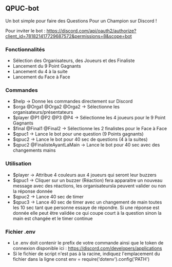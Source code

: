 ## QPUC-bot

Un bot simple pour faire des Questions Pour un Champion sur Discord !

Pour inviter le bot : https://discord.com/api/oauth2/authorize?client_id=781821417729687572&permissions=8&scope=bot

### Fonctionnalités
- Sélection des Organisateurs, des Joueurs et des Finaliste
- Lancement du 9 Point Gagnants
- Lancement du 4 à la suite
- Lancement du Face à Face

### Commandes
- $help -> Donne les commandes directement sur Discord
- $orga @Orga1 @Orga2 @Orga2 -> Sélectionne les organisateurs/présentateurs
- $player @P1 @P2 @P3 @P4 -> Sélectionne les 4 joueurs pour le 9 Point Gagnants
- $final @Final1 @Final2 -> Sélectionne les 2 finalistes pour le Face à Face
- $qpuc1 -> Lance le bot pour une question (9 Points gagnants)
- $qpuc2 -> Lance le bot pour 40 sec de questions (4 à la suites)
- $qpuc2 @FinalisteAyantLaMain -> Lance le bot pour 40 sec avec des changements mains

### Utilisation
- $player -> Attribue 4 couleurs aux 4 joueurs qui seront leur buzzers
- $qpuc1 -> Cliquer sur un buzzer (Réaction) fera apparaitre un nouveau message avec des réactions, les organisateursla  peuvent valider ou non la réponse donnée
- $qpuc2 -> Lance 40 sec de timer
- $qpuc3 -> Lance 40 sec de timer avec un changement de main toutes les 10 sec tant que personne essaye de répondre. Si une réponse est donnée elle peut être validée ce qui coupe court à la question sinon la main est changée et le timer continue


### Fichier .env
 - Le .env doit contenir le prefix de votre commande ainsi que le token de connexion disponible ici : https://discord.com/developers/applications
 - Si le fichier de script n'est pas à la racine, indiquez l'emplacement du fichier dans la ligne const env = require('dotenv').config('PATH')
